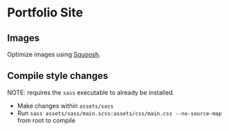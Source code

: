 # Portfolio Site

## Images

Optimize images using [Squoosh](https://squoosh.app/).

## Compile style changes

NOTE: requires the `sass` executable to already be installed.

* Make changes within `assets/sass`
* Run `sass assets/sass/main.scss:assets/css/main.css --no-source-map` from root to compile
